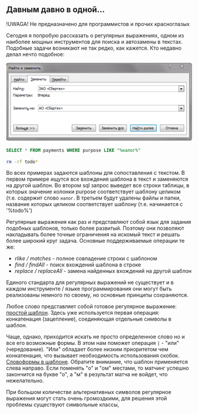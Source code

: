 ## Давным давно в одной...
!UWAGA! Не предназначено для программистов и прочих красноглазых

Сегодня я попробую рассказать о регулярных выражениях, одном из наиболее мощных инструментов для поиска
и автозамены в текстах. Подобные задачи возникают не так редко, как кажется. Кто недавно делал нечто подобное:

![alt text](regex_img/find_and_replace.png "Поиск и замена")

```sql
SELECT * FROM payments WHERE purpose LIKE "%налог%"
```

```bash
rm -rf todo*
```

Во всех примерах задаются шаблоны для сопоставления с текстом. В первом примере ищутся все вхождения шаблона
в текст и заменяются на другой шаблон. Во втором sql запрос выведет все строки таблицы, в которых
значение колонки purpose cоответствует шаблону целиком (т.е. содержит слово `налог`. В третьем
будут удалены файлы и папки, название которых целиком соответствует шаблону (т.е. начинается с '%todo%')

Регулярные выражения как раз и представляют собой язык для задания подобных шаблонов, только более развитый.
Поэтому они позволяют накладывать более точные ограничения на искомый текст и решать более широкий круг
задача. Основные поддерживаемые операции те же:
- *rlike / matches* - полное совпадение строки с шаблоном
- *find / findAll* - поиск вхождений шаблона в строке
- *replace / replaceAll* - замена найденных вхождений на другой шаблон



Единого стандарта для регулярных выражений не существует и в каждом инструменте / языке программирования
они могут быть реализованы немного по своему, но основные принципы сохраняются.

Любое слово представляет собой готовое регулярное выражение: [простой шаблон](https://regex101.com/r/LnKcPm/1).
Здесь уже используется первая операция: конкатенация (зацепление), соединяющая отдельные символы в шаблон.

Чаще, однако, приходится искать не просто определенное слово но и все его возможные формы.
В этом нам поможет операция `|` - "или" (чередование). "Или" обладает более низким приоритетом
чем конкатенация, что вызывает необходимость использования скобок.
[Словоформы в шаблоне](https://regex101.com/r/zLEsjG/1). Обратите внимание, что шаблон применяется
слева направо. Если поменять "о" и "ом" местами, то матчинг успешно закончится на букве "о", а "м"
в результат матча не войдет, что нежелательно.

При большом количестве альтернативных символов регулярное выражения могут стать очень громоздкими, для
решения этой проблемы существуют символьные классы,
